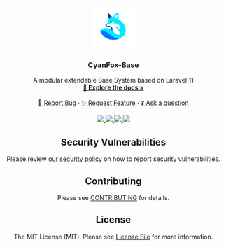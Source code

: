 <br />
<div align="center">
  <a href="https://github.com/CyanFox-Projects/Laravel-Template/tree/v3">
    <img src="https://raw.githubusercontent.com/CyanFox-Projects/Data/main/Branding/Logos/Logo_Transparent.svg" alt="Logo" width="100" height="100">
  </a>

<h3 align="center">CyanFox-Base</h3>

  <p align="center">
    A modular extendable Base System based on Laravel 11
    <br />
    <a href="https://github.com/CyanFox-Projects/Laravel-Template/wiki"><strong>📖 Explore the docs »</strong></a>
    <br />
    <br />
    <a href="https://github.com/CyanFox-Projects/Laravel-Template/issues/new?labels=bug&template=bug.yml">🐛 Report Bug</a>
    ·
    <a href="https://github.com/CyanFox-Projects/Laravel-Template/discussions/new?category=ideas">✨ Request Feature</a>
    ·
    <a href="https://github.com/CyanFox-Projects/Laravel-Template/discussions/new?category=q-a">❓ Ask a question</a>
  </p>
</div>

<div align="center">
    <a href="https://github.com/CyanFox-Projects/Laravel-Template/graphs/contributors" alt="Contributors">
        <img src="https://img.shields.io/github/contributors/CyanFox-Projects/Laravel-Template.svg?style=for-the-badge" />
    </a>
    <a href="https://github.com/CyanFox-Projects/Laravel-Template/network/members" alt="Forks">
        <img src="https://img.shields.io/github/forks/CyanFox-Projects/Laravel-Template.svg?style=for-the-badge" />
    </a>
    <a href="https://github.com/CyanFox-Projects/Laravel-Template/network/stargazers" alt="Stars">
        <img src="https://img.shields.io/github/stars/CyanFox-Projects/Laravel-Template.svg?style=for-the-badge" />
    </a>
    <a href="https://github.com/CyanFox-Projects/Laravel-Template/issues" alt="Issues">
        <img src="https://img.shields.io/github/issues/CyanFox-Projects/Laravel-Template.svg?style=for-the-badge" />
    </a>
</div>

<div align="center">

## Security Vulnerabilities

Please review [our security policy](SECURITY.md) on how to report security vulnerabilities.

## Contributing

Please see [CONTRIBUTING](CONTRIBUTING.md) for details.

## License

The MIT License (MIT). Please see [License File](LICENSE) for more information.
</div>
